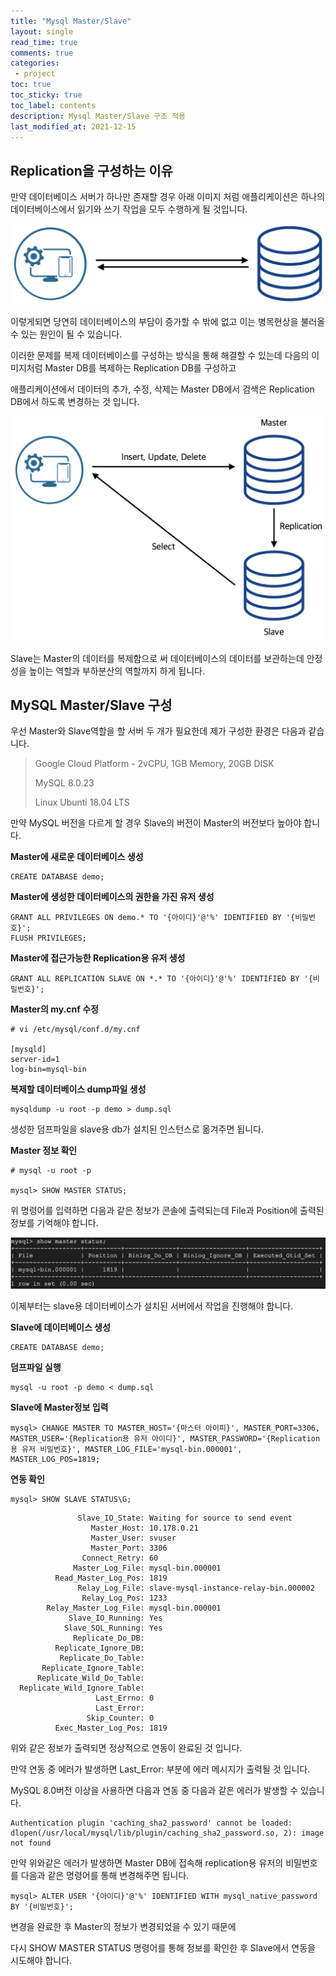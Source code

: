 ```yaml
---
title: "Mysql Master/Slave"    
layout: single    
read_time: true    
comments: true   
categories: 
 - project  
toc: true    
toc_sticky: true    
toc_label: contents    
description: Mysql Master/Slave 구조 적용
last_modified_at: 2021-12-15     
---
```


## Replication을 구성하는 이유

만약 데이터베이스 서버가 하나만 존재할 경우 아래 이미지 처럼 애플리케이션은 하나의 데이터베이스에서 읽기와 쓰기 작업을 모두 수행하게 될 것입니다.

![1](/assets/image/mysql_master_slave/1.png)

이렇게되면 당연히 데이터베이스의 부담이 증가할 수 밖에 없고 이는 병목현상을 불러올 수 있는 원인이 될 수 있습니다.

이러한 문제를 복제 데이터베이스를 구성하는 방식을 통해 해결할 수 있는데 다음의 이미지처럼 Master DB를 복제하는 Replication DB를 구성하고

애플리케이션에서 데이터의 추가, 수정, 삭제는 Master DB에서 검색은 Replication DB에서 하도록 변경하는 것 입니다.

![2](/assets/image/mysql_master_slave/2.png)

Slave는 Master의 데이터를 복제함으로 써 데이터베이스의 데이터를 보관하는데 안정성을 높이는 역할과 부하분산의 역할까지 하게 됩니다.



## MySQL Master/Slave 구성

우선 Master와 Slave역할을 할 서버 두 개가 필요한데 제가 구성한 환경은 다음과 같습니다.

>Google Cloud Platform - 2vCPU, 1GB Memory, 20GB DISK
>
>MySQL 8.0.23
>
>Linux Ubunti 18.04 LTS

만약 MySQL 버전을 다르게 할 경우 Slave의 버전이 Master의 버전보다 높아야 합니다.



**Master에 새로운 데이터베이스 생성**

```mysql
CREATE DATABASE demo;
```



**Master에 생성한 데이터베이스의 권한을 가진 유저 생성**

```mysql
GRANT ALL PRIVILEGES ON demo.* TO '{아이디}'@'%' IDENTIFIED BY '{비밀번호}';
FLUSH PRIVILEGES;
```



**Master에 접근가능한 Replication용 유저 생성**

```mysql
GRANT ALL REPLICATION SLAVE ON *.* TO '{아이디}'@'%' IDENTIFIED BY '{비밀번호}';
```



**Master의 my.cnf 수정**

```shell
# vi /etc/mysql/conf.d/my.cnf

[mysqld]
server-id=1
log-bin=mysql-bin
```



**복제할 데이터베이스 dump파일 생성**

```shell
mysqldump -u root -p demo > dump.sql
```

생성한 덤프파일을 slave용 db가 설치된 인스턴스로 옮겨주면 됩니다.



**Master 정보 확인**

```mysql
# mysql -u root -p

mysql> SHOW MASTER STATUS;
```

위 명령어를 입력하면 다음과 같은 정보가 콘솔에 출력되는데 File과 Position에 출력된 정보를 기억해야 합니다.

![3](/assets/image/mysql_master_slave/3.png)



이제부터는 slave용 데이터베이스가 설치된 서버에서 작업을 진행해야 합니다.



**Slave에 데이터베이스 생성**

```mysql
CREATE DATABASE demo;
```



**덤프파일 실행**

```shell
mysql -u root -p demo < dump.sql
```



**Slave에 Master정보 입력**

```mysql
mysql> CHANGE MASTER TO MASTER_HOST='{마스터 아이피}', MASTER_PORT=3306, MASTER_USER='{Replication용 유저 아이디}', MASTER_PASSWORD='{Replication용 유저 비밀번호}', MASTER_LOG_FILE='mysql-bin.000001', MASTER_LOG_POS=1819;
```



**연동 확인**

```mysql
mysql> SHOW SLAVE STATUS\G;
```

```
               Slave_IO_State: Waiting for source to send event
                  Master_Host: 10.178.0.21
                  Master_User: svuser
                  Master_Port: 3306
                Connect_Retry: 60
              Master_Log_File: mysql-bin.000001
          Read_Master_Log_Pos: 1819
               Relay_Log_File: slave-mysql-instance-relay-bin.000002
                Relay_Log_Pos: 1233
        Relay_Master_Log_File: mysql-bin.000001
             Slave_IO_Running: Yes
            Slave_SQL_Running: Yes
              Replicate_Do_DB: 
          Replicate_Ignore_DB: 
           Replicate_Do_Table: 
       Replicate_Ignore_Table: 
      Replicate_Wild_Do_Table: 
  Replicate_Wild_Ignore_Table: 
                   Last_Errno: 0
                   Last_Error: 
                 Skip_Counter: 0
          Exec_Master_Log_Pos: 1819
```

위와 같은 정보가 출력되면 정상적으로 연동이 완료된 것 입니다.

만약 연동 중 에러가 발생하면 Last_Error: 부분에 에러 메시지가 출력될 것 입니다.



MySQL 8.0버전 이상을 사용하면 다음과 연동 중 다음과 같은 에러가 발생할 수 있습니다.

```
Authentication plugin 'caching_sha2_password' cannot be loaded: 
dlopen(/usr/local/mysql/lib/plugin/caching_sha2_password.so, 2): image not found
```

만약 위와같은 에러가 발생하면 Master DB에 접속해 replication용 유저의 비밀번호를 다음과 같은 명령어를 통해 변경해주면 됩니다.

```
mysql> ALTER USER '{아이디}'@'%' IDENTIFIED WITH mysql_native_password BY '{비밀번호}';
```

변경을 완료한 후 Master의 정보가 변경되었을 수 있기 때문에

다시 SHOW MASTER STATUS 명령어를 통해 정보를 확인한 후 Slave에서 연동을 시도해야 합니다.
